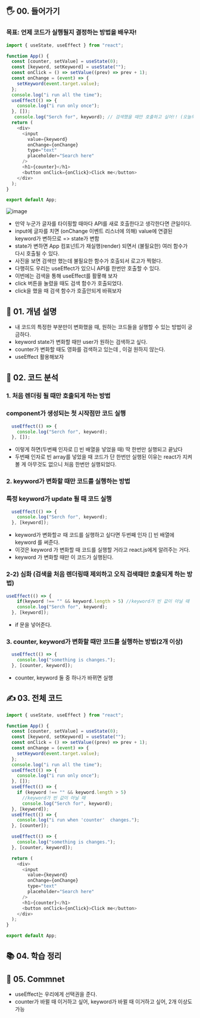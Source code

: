 
## 🖐 00. 들어가기
### 목표: 언제 코드가 실행될지 결정하는 방법을 배우자!
```js
import { useState, useEffect } from "react";

function App() {
  const [counter, setValue] = useState(0);
  const [keyword, setKeyword] = useState("");
  const onClick = () => setValue((prev) => prev + 1);
  const onChange = (event) => {
    setKeyword(event.target.value);
  };
  console.log("i run all the time");
  useEffect(() => {
    console.log("i run only once");
  }, []);
   console.log("Serch for", keyword); // 검색했을 때만 호출하고 싶어!! (오늘의 목표)
  return (
    <div>
      <input
        value={keyword}
        onChange={onChange}
        type="text"
        placeholder="Search here"
      />
      <h1>{counter}</h1>
      <button onClick={onClick}>Click me</button>
    </div>
  );
}

export default App;

```
![image](https://user-images.githubusercontent.com/86208370/177212521-28bd8c0c-0717-4371-ab3e-23b286fe19a7.png)

- 만약 누군가 글자를 타이핑할 때마다 API를 새로 호출한다고 생각한다면 큰일이다.
- input에 글자를 치면 (onChange 이벤트 리스너에 의해) value에 연결된 keyword가 변하므로 => state가 변함
- state가 변하면 App 컴포넌트가 재실행(render) 되면서 (불필요한) 여러 함수가 다시 호출될 수 있다.
- 사진을 보면 검색만 했는데 불필요한 함수가 호출되서 로고가 찍혔다.
- 다행히도 우리는 useEffect가 있으니 API를 한번만 호출할 수 있다.
- 이번에는 검색을 통해 useEffect를 활욯해 보자
- click 버튼을 눌렸을 때도 검색 함수가 호출되었다.
- click을 했을 때 검색 함수가 호출안되게 바꿔보자

## 📌 01. 개념 설명
- 내 코드의 특정한 부분만이 변화했을 때, 원하는 코드들을 실행할 수 있는 방법이 궁금하다.
- keyword state가 변화할 때만 user가 원하는 검색하고 싶다.
- counter가 변화할 때도 영화를 검색하고 있는데 , 이걸 원하지 않는다.
- useEffect 활용해보자

## 🍳 02. 코드 분석
### 1. 처음 렌더링 될 때만 호출되게 하는 방법 
### component가 생성되는 첫 시작점만 코드 실행
```js
  useEffect(() => {
    console.log("Serch for", keyword);
  }, []);
```
- 이렇게 하면(두번째 인자로 [] 빈 배열을 넣었을 때) 딱 한번만 실행되고 끝났다
- 두번째 인자로 빈 array를 넣었을 때 코드가 단 한번만 실행된 이유는 react가 지켜볼 게 아무것도 없으니 처음 한번만 실행되었다.
### 2. keyword가 변화할 때만 코드를 실행하는 방법
### 특정 keyword가 update 될 때 코드 실행
```js
  useEffect(() => {
    console.log("Serch for", keyword);
  }, [keyword]);
```
- keyword가 변화할ㄹ 때 코드를 실행하고 싶다면 두번째 인자 [] 빈 배열에 keyword 를 써준다.
- 이것은 keyword 가 변화할 때 코드를 실행할 거라고 react.js에게 알려주는 거다.
- keyword 가 변화할 때만 이 코드가 실행된다.

### 2-2) 심화 (검색을 처음 렌더링때 제외하고 오직 검색때만 호출되게 하는 방법)
```js
useEffect(() => {
    if(keyword !== "" && keyword.length > 5) //keyword가 빈 값이 아닐 때
    console.log("Serch for", keyword);
  }, [keyword]);
```
- if 문을 넣어준다.

### 3. counter, keyword가 변화할 때만 코드를 실행하는 방법(2개 이상)
```js
  useEffect(() => {
    console.log("something is changes.");
  }, [counter, keyword]);
```
- counter, keyword 둘 중 하나가 바뀌면 실행
## ✍ 03. 전체 코드
```js
import { useState, useEffect } from "react";

function App() {
  const [counter, setValue] = useState(0);
  const [keyword, setKeyword] = useState("");
  const onClick = () => setValue((prev) => prev + 1);
  const onChange = (event) => {
    setKeyword(event.target.value);
  };
  console.log("i run all the time");
  useEffect(() => {
    console.log("i run only once");
  }, []);
  useEffect(() => {
    if (keyword !== "" && keyword.length > 5)
      //keyword가 빈 값이 아닐 때
      console.log("Serch for", keyword);
  }, [keyword]);
  useEffect(() => {
    console.log("i run when 'counter'  changes.");
  }, [counter]);

  useEffect(() => {
    console.log("something is changes.");
  }, [counter, keyword]);

  return (
    <div>
      <input
        value={keyword}
        onChange={onChange}
        type="text"
        placeholder="Search here"
      />
      <h1>{counter}</h1>
      <button onClick={onClick}>Click me</button>
    </div>
  );
}

export default App;

```
## 📚 04. 학습 정리

## 🤔 05. Commnet 
- useEffect는 우리에게 선택권을 준다.
- counter가 바뀔 때 이거하고 싶어, keyword가 바뀔 때 이거하고 싶어, 2개 이상도 가능

